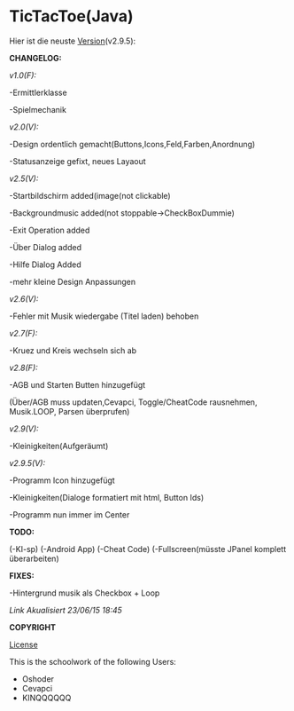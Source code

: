 # TicTacToe(Java)

Hier ist die neuste [Version](https://drive.google.com/open?id=0B2GSUNXSneswfl91SEt0bVF1LUczRXZxZ3FfS0VwQ1J6WW42YjZRaUw4LU9GOWRmeEkwRWc&authuser=0)(v2.9.5):


**CHANGELOG:**


*v1.0(F):*

-Ermittlerklasse

-Spielmechanik




*v2.0(V):*

-Design ordentlich gemacht(Buttons,Icons,Feld,Farben,Anordnung) 

-Statusanzeige gefixt, neues Layaout 





*v2.5(V):*

-Startbildschirm added(image(not clickable)

-Backgroundmusic added(not stoppable->CheckBoxDummie)

-Exit Operation added

-Über Dialog added

-Hilfe Dialog Added

-mehr kleine Design Anpassungen




*v2.6(V):*

-Fehler mit Musik wiedergabe (Titel laden) behoben



*v2.7(F):*

-Kruez und Kreis wechseln sich ab



*v2.8(F):*

-AGB und Starten Butten hinzugefügt

(Über/AGB muss updaten,Cevapci, Toggle/CheatCode rausnehmen, Musik.LOOP, Parsen überprufen)



*v2.9(V):*

-Kleinigkeiten(Aufgeräumt)



*v2.9.5(V):*

-Programm Icon hinzugefügt

-Kleinigkeiten(Dialoge formatiert mit html, Button Ids)

-Programm nun immer im Center





**TODO:**


(-KI-sp)
(-Android App)
(-Cheat Code)
(-Fullscreen(müsste JPanel komplett überarbeiten)


**FIXES:**

-Hintergrund musik als Checkbox + Loop




*Link Akualisiert 23/06/15 18:45*



**COPYRIGHT**

[License](https://drive.google.com/open?id=1If3s91GvL5gl_HJTGzaJjx79Xuswt6WD5PKjCxGaDjE)

This is the schoolwork of the following Users:

- Oshoder
- Cevapci
- KINQQQQQQ

